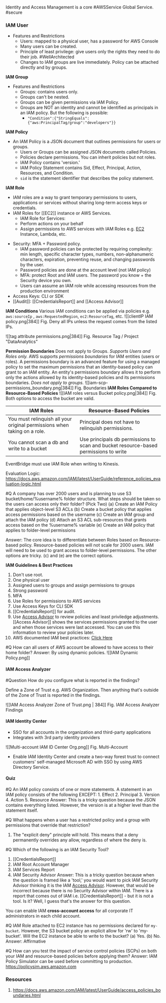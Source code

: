 Identity and Access Management is a core #AWSService  Global Service. #secure 


### IAM User
- Features and Restrictions
	- Users: mapped to a physical user, has a password for AWS Console
	- Many users can be created. 
	 - Principle of least privilege: give users only the rights they need to do their job. #WellArchitected
	- Changes to IAM groups are live immediately. Policy can be attached directly and by groups.

**IAM Group**
 - Features and Restrictions
	- Groups: contains users only. 
	- Groups can't be nested.
	- Groups can be given permissions via IAM Policy.
	- Groups are NOT an identity and cannot be identified as principals in an IAM policy. But the following is possible:
		- `"Condition":{"StringEquals":{"aws:PrincipalTag/group":"developers"}}`


**IAM Policy**
- An IAM Policy is a JSON document that outlines permissions for users or groups.
	* Users or Groups can be assigned JSON documents called Policies.
	* Policies declare permissions. You can inherit policies but not roles.
	* IAM Policy contains 'version.'
	* IAM Policy Statement contains Sid, Effect, Principal, Action, Resources, and Condition.
	* `sid` is the statement identifier that describes the policy statement.
	
  
**IAM Role**
- IAM roles are a way to grant temporary permissions to users, applications or services without sharing long-term access keys or credentials.
- IAM Roles for [[EC2]] instance or AWS Services.
	* IAM Role for Services:
	* Perform actions on your behalf 
	* Assign permissions to AWS services with IAM Roles e.g. [EC2](EC2.md) Instance, Lambda, etc.
* Security: MFA + Password policy.
	* IAM password policies can be protected by requiring complexity: min length, specific character types, numbers, non-alphanumeric characters, expiration, preventing reuse, and changing passwords by the user.
	* Password policies are done at the account level (not IAM policy)
	* MFA: protect Root and IAM users. The password you know + the Security device you own.
	* Users can assume an IAM role while accessing resources from the production environment
* Access Keys: CLI or SDK
* [[Audit]]: [[CredentialsReport]] and [[Access Advisor]] 

**IAM Conditions**
Various IAM conditions can be applied via policies e.g. `aws:sourceIp` , `aws:RequestedRegion`, `ec2:ResourceTag`, etc.
![[clientIP IAM policy.png|384]]
Fig. Deny all IPs unless the request comes from the listed IPs.

![[tag attribute permissions.png|384]]
Fig. Resource Tag / Project "DataAnalytics"

**Permission Boundaries**
Does not apply to Groups. *Supports Users and Roles only.*
AWS supports _permissions boundaries_ for IAM entities (users or roles). A permissions boundary is an advanced feature for using a managed policy to set the maximum permissions that an identity-based policy can grant to an IAM entity. An entity's permissions boundary allows it to perform only the actions allowed by its identity-based policies and its permissions boundaries.
*Does not apply to groups.*
![[iam-scp-permissions_boundary.png|384]]
Fig. Boundaries
**IAM Roles Compared to Resource-Based Policies**
![[IAM roles versus Bucket policy.png|384]]
Fig. Both options to access the bucket are valid.

| IAM Roles                                                               | Resource-Based Policies                                                              |
| ----------------------------------------------------------------------- | ------------------------------------------------------------------------------------ |
| You must relinquish all your original permissions when taking on a role. | Principal does not have to relinquish permissions.                                   |
| You cannot scan a db and write to a bucket                              | Use principals db permissions to scan and bucket resource-based permissions to write |

EventBridge must use IAM Role when writing to Kinesis.

Evaluation Logic: https://docs.aws.amazon.com/IAM/latest/UserGuide/reference_policies_evaluation-logic.html

#Q A company has over 2000 users and is planning to use S3 bucket/home/%username% folder structure. What steps should be taken so the users can access only their folder? (Pick Two)
(a) Create an IAM Policy that applies object-level S3 ACLs
(b) Create a bucket policy that applies access permissions based on the username
(c) Create an IAM group and attach the IAM policy
(d) Attach an S3 ACL sub-resources that grants access based on the %username% variable
(e) Create an IAM policy that applies to folder-level permissions

Answer: The core idea is to differentiate between Roles based on Resource-based policy. Resource-based policies will not scale for 2000 users. IAM will need to be used to grant access to folder-level permissions. The other options are tricky. (c) and (e) are the correct options.


**IAM Guidelines & Best Practices**
1. Don't use root.
2. One physical user 
3. Assigned users to groups and assign permissions to groups
4. Strong password
5. MFA
6. Use Roles for permissions to AWS services
7. Use Access Keys for CLI SDK
8. [[CredentialsReport]] for audit.
9. Use [Access Advisor](Access%20Advisor.md) to review policies and least priviledge adjustments. [[Access Advisor]] shows the services permissions granted to the user and when those services were last accessed. You can use this information to review your policies later.
10. AWS documented IAM best practices: [Click Here](https://docs.aws.amazon.com/IAM/latest/UserGuide/best-practices.html)

#Q How can all users of AWS account be allowed to have access to their home folder?
Answer: By using dynamic policies.
![[IAM Dynamic Policy.png]]

#### IAM Access Analyzer

#Question How do you configure what is reported in the findings?

Define a Zone of Trust e.g. AWS Organization. Then anything that's outside of the Zone of Trust is reported in the findings.

![[IAM Access Analyzer Zone of Trust.png | 384]]
Fig. IAM Access Analyzer Findings

#### IAM Identity Center
- SSO for all accounts in the organization and third-party applications
- Integrates with 3rd party identity providers

![[Multi-account IAM ID Center Org.png]]
Fig. Multi-Account
- Enable IAM Identity Center and create a two-way forest trust to connect customers' self-managed Microsoft AD with SSO by using AWS Directory Service.
#### Quiz
#Q An IAM policy consists of one or more statements. A statement in an IAM policy consists of the following EXCEPT:
	1. Effect
	2. Principal
	3. Version
	4. Action
	5. Resource
	Answer: This is a tricky question because the JSON contains everything listed. However, the version is at a higher level than the statement itself.

#Q What happens when a user has a restricted policy and a group with permissions that override that restriction?
1. The "explicit deny" principle will hold. This means that a deny permanently overrides any allow, regardless of where the deny is.

#Q  Which of the following is an IAM Security Tool?
1. [[CredentialsReport]]
2. IAM Root Account Manager
3. IAM Services Report
4. IAM Security Advisor
Answer: This is a tricky question because when the question is framed like a 'tool,' you would want to pick IAM Security Advisor thinking it is the IAM [Access Advisor](Access%20Advisor.md). However, that would be incorrect because there is no Security Advisor within IAM. There is a report that comes out of IAM i.e. [[CredentialsReport]] - but it is not a tool. Is it? Well, I guess that's the answer for this question.

You can enable IAM **cross-account access** for all corporate IT administrators in each child account.

#Q IAM Role attached to EC2 instance has no permissions declared for `my-bucket`. However, the S3 bucket policy an explicit allow for 'rw' to 'my-bucket'. Will the EC2 instance be able to write to the bucket?
(a) Yes.
(b) No.
Answer: Affirmative

#Q How can you test the impact of service control policies (SCPs) on both your IAM and resource-based policies before applying them?
Answer: IAM Policy Simulator can be used before committing to production. https://policysim.aws.amazon.com

### Resources

1. https://docs.aws.amazon.com/IAM/latest/UserGuide/access_policies_boundaries.html